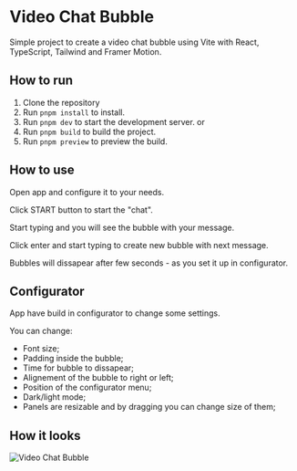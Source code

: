 # Video Chat Bubble

Simple project to create a video chat bubble using Vite with React, TypeScript, Tailwind and Framer Motion.

## How to run

1. Clone the repository
2. Run `pnpm install` to install.
3. Run `pnpm dev` to start the development server.
or
4. Run `pnpm build` to build the project.
5. Run `pnpm preview` to preview the build.

## How to use

Open app and configure it to your needs.

Click START button to start the "chat".

Start typing and you will see the bubble with your message.

Click enter and start typing to create new bubble with next message.

Bubbles will dissapear after few seconds - as you set it up in configurator.

## Configurator

App have build in configurator to change some settings.

You can change:
- Font size;
- Padding inside the bubble;
- Time for bubble to dissapear;
- Alignement of the bubble to right or left;
- Position of the configurator menu;
- Dark/light mode;
- Panels are resizable and by dragging you can change size of them;

## How it looks

![Video Chat Bubble](./app.gif)
